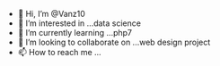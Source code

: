 - 👋 Hi, I’m @Vanz10
- 👀 I’m interested in ...data science 
- 🌱 I’m currently learning ...php7 
- 💞️ I’m looking to collaborate on ...web design project
- 📫 How to reach me ...

<!---
Vanz10/Vanz10 is a ✨ special ✨ repository because its `README.md` (this file) appears on your GitHub profile.
You can click the Preview link to take a look at your changes.
--->
